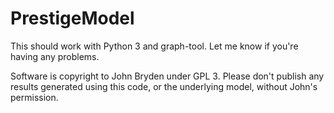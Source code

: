 # PrestigeModel

This should work with Python 3 and graph-tool. Let me know if you're having any problems.

Software is copyright to John Bryden under GPL 3. Please don't publish any results generated using this code, or the
underlying model, without John's permission.
